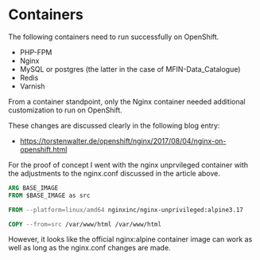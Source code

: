 # Containers

The following containers need to run successfully on OpenShift.

* PHP-FPM
* Nginx
* MySQL or postgres (the latter in the case of MFIN-Data_Catalogue)
* Redis
* Varnish

From a container standpoint, only the Nginx container needed additional customization to run on OpenShift.

These changes are discussed clearly in the following blog entry:

* https://torstenwalter.de/openshift/nginx/2017/08/04/nginx-on-openshift.html

For the proof of concept I went with the nginx unprvileged container with the adjustments to the nginx.conf discussed in the article above.

```dockerfile
ARG BASE_IMAGE
FROM $BASE_IMAGE as src

FROM --platform=linux/amd64 nginxinc/nginx-unprivileged:alpine3.17

COPY --from=src /var/www/html /var/www/html
```

However, it looks like the official nginx:alpine container image can work as well as long as the nginx.conf changes are made.
